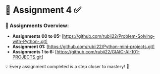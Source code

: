 
# 📌 Assignment 4 ✅ 


### 🔗 Assignments Overview: 

- **Assignments 00 to 05:** [https://github.com/rubii22/Problem-Solving-with-Python-.git]
- **Assignment 01:** [https://github.com/rubii22/Python-mini-projects.git]  
- **Assignments 1 to 6:** [https://github.com/rubii22/GIAIC-AI-101-PROJECTS.git]  

💡 Every assignment completed is a step closer to mastery! 🚀  
